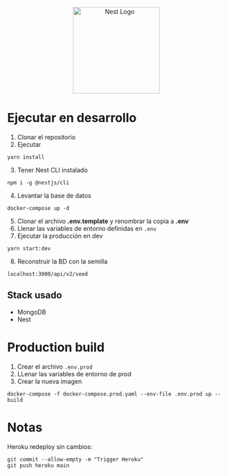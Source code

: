 <p align="center">
  <a href="http://nestjs.com/" target="blank"><img src="https://nestjs.com/img/logo-small.svg" width="200" alt="Nest Logo" /></a>
</p>

# Ejecutar en desarrollo

1. Clonar el repositorio
2. Ejecutar

```
yarn install
```

3. Tener Nest CLI instalado

```
npm i -g @nestjs/cli
```

4. Levantar la base de datos

```
docker-compose up -d
```

5. Clonar el archivo **.env.template** y renombrar la copia a **.env**
6. Llenar las variables de entorno definidas en `.env`
7. Ejecutar la producción en dev

```
yarn start:dev
```

8. Reconstruir la BD con la semilla

```
localhost:3000/api/v2/seed
```

## Stack usado

- MongoDB
- Nest

# Production build

1. Crear el archivo `.env.prod`
2. LLenar las variables de entorno de prod
3. Crear la nueva imagen

```
docker-compose -f docker-compose.prod.yaml --env-file .env.prod up --build

```

# Notas

Heroku redeploy sin cambios:

```
git commit --allow-empty -m "Trigger Heroku"
git push heroku main
```
